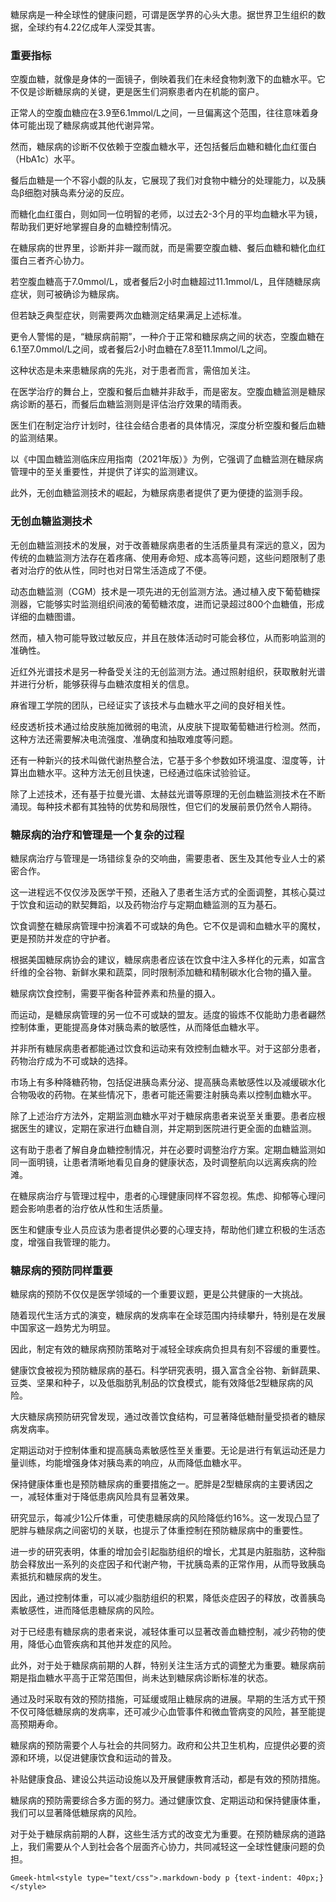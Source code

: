 糖尿病是一种全球性的健康问题，可谓是医学界的心头大患。据世界卫生组织的数据，全球约有4.22亿成年人深受其害。

### 重要指标

空腹血糖，就像是身体的一面镜子，倒映着我们在未经食物刺激下的血糖水平。它不仅是诊断糖尿病的关键，更是医生们洞察患者内在机能的窗户。

正常人的空腹血糖应在3.9至6.1mmol/L之间，一旦偏离这个范围，往往意味着身体可能出现了糖尿病或其他代谢异常。

然而，糖尿病的诊断不仅依赖于空腹血糖水平，还包括餐后血糖和糖化血红蛋白（HbA1c）水平。

餐后血糖是一个不容小觑的队友，它展现了我们对食物中糖分的处理能力，以及胰岛β细胞对胰岛素分泌的反应。

而糖化血红蛋白，则如同一位明智的老师，以过去2-3个月的平均血糖水平为镜，帮助我们更好地掌握自身的血糖控制情况。

在糖尿病的世界里，诊断并非一蹴而就，而是需要空腹血糖、餐后血糖和糖化血红蛋白三者齐心协力。

若空腹血糖高于7.0mmol/L，或者餐后2小时血糖超过11.1mmol/L，且伴随糖尿病症状，则可被确诊为糖尿病。

但若缺乏典型症状，则需要两次血糖测定结果满足上述标准。

更令人警惕的是，“糖尿病前期”，一种介于正常和糖尿病之间的状态，空腹血糖在6.1至7.0mmol/L之间，或者餐后2小时血糖在7.8至11.1mmol/L之间。

这种状态是未来患糖尿病的先兆，对于患者而言，需倍加关注。

在医学治疗的舞台上，空腹和餐后血糖并非敌手，而是密友。空腹血糖监测是糖尿病诊断的基石，而餐后血糖监测则是评估治疗效果的晴雨表。

医生们在制定治疗计划时，往往会结合患者的具体情况，深度分析空腹和餐后血糖的监测结果。

以《中国血糖监测临床应用指南（2021年版）》为例，它强调了血糖监测在糖尿病管理中的至关重要性，并提供了详实的监测建议。

此外，无创血糖监测技术的崛起，为糖尿病患者提供了更为便捷的监测手段。

### 无创血糖监测技术

无创血糖监测技术的发展，对于改善糖尿病患者的生活质量具有深远的意义，因为传统的血糖监测方法存在着疼痛、使用寿命短、成本高等问题，这些问题限制了患者对治疗的依从性，同时也对日常生活造成了不便。

动态血糖监测（CGM）技术是一项先进的无创监测方法。通过植入皮下葡萄糖探测器，它能够实时监测组织间液的葡萄糖浓度，进而记录超过800个血糖值，形成详细的血糖图谱。

然而，植入物可能导致过敏反应，并且在肢体活动时可能会移位，从而影响监测的准确性。

近红外光谱技术是另一种备受关注的无创监测方法。通过照射组织，获取散射光谱并进行分析，能够获得与血糖浓度相关的信息。

麻省理工学院的团队，已经证实了该技术与血糖水平之间的良好相关性。

经皮透析技术通过给皮肤施加微弱的电流，从皮肤下提取葡萄糖进行检测。然而，这种方法还需要解决电流强度、准确度和抽取难度等问题。

还有一种新兴的技术叫做代谢热整合法，它基于多个参数如环境温度、湿度等，计算出血糖水平。这种方法无创且快速，已经通过临床试验验证。

除了上述技术，还有基于拉曼光谱、太赫兹光谱等原理的无创血糖监测技术在不断涌现。每种技术都有其独特的优势和局限性，但它们的发展前景仍然令人期待。

### 糖尿病的治疗和管理是一个复杂的过程

糖尿病治疗与管理是一场错综复杂的交响曲，需要患者、医生及其他专业人士的紧密合作。

这一进程远不仅仅涉及医学干预，还融入了患者生活方式的全面调整，其核心莫过于饮食和运动的默契舞蹈，以及药物治疗与定期血糖监测的互为基石。

饮食调整在糖尿病管理中扮演着不可或缺的角色。它不仅是调和血糖水平的魔杖，更是预防并发症的守护者。

根据美国糖尿病协会的建议，糖尿病患者应该在饮食中注入多样化的元素，如富含纤维的全谷物、新鲜水果和蔬菜，同时限制添加糖和精制碳水化合物的攝入量。

糖尿病饮食控制，需要平衡各种营养素和热量的摄入。

而运动，是糖尿病管理的另一位不可或缺的盟友。适度的锻炼不仅能助力患者翩然控制体重，更能提高身体对胰岛素的敏感性，从而降低血糖水平。

并非所有糖尿病患者都能通过饮食和运动来有效控制血糖水平。对于这部分患者，药物治疗成为不可或缺的选择。

市场上有多种降糖药物，包括促进胰岛素分泌、提高胰岛素敏感性以及减缓碳水化合物吸收的药物。在某些情况下，患者可能还需要注射胰岛素以控制血糖水平。

除了上述治疗方法外，定期监测血糖水平对于糖尿病患者来说至关重要。患者应根据医生的建议，定期在家进行血糖自测，并定期到医院进行更全面的血糖监测。

这有助于患者了解自身血糖控制情况，并在必要时调整治疗方案。定期血糖监测如同一面明镜，让患者清晰地看见自身的健康状态，及时调整航向以远离疾病的险滩。

在糖尿病治疗与管理过程中，患者的心理健康同样不容忽视。焦虑、抑郁等心理问题会影响患者的治疗依从性和生活质量。

医生和健康专业人员应该为患者提供必要的心理支持，帮助他们建立积极的生活态度，增强自我管理的能力。

### 糖尿病的预防同样重要

糖尿病的预防不仅仅是医学领域的一个重要议题，更是公共健康的一大挑战。

随着现代生活方式的演变，糖尿病的发病率在全球范围内持续攀升，特别是在发展中国家这一趋势尤为明显。

因此，制定有效的糖尿病预防策略对于减轻全球疾病负担具有刻不容缓的重要性。

健康饮食被视为预防糖尿病的基石。科学研究表明，摄入富含全谷物、新鲜蔬果、豆类、坚果和种子，以及低脂肪乳制品的饮食模式，能有效降低2型糖尿病的风险。

大庆糖尿病预防研究曾发现，通过改善饮食结构，可显著降低糖耐量受损者的糖尿病发病率。

定期运动对于控制体重和提高胰岛素敏感性至关重要。无论是进行有氧运动还是力量训练，均能增强身体对胰岛素的响应，从而降低血糖水平。

保持健康体重也是预防糖尿病的重要措施之一。肥胖是2型糖尿病的主要诱因之一，减轻体重对于降低患病风险具有显著效果。

研究显示，每减少1公斤体重，可使患糖尿病的风险降低约16%。这一发现凸显了肥胖与糖尿病之间密切的关联，也提示了体重控制在预防糖尿病中的重要性。

进一步的研究表明，体重的增加会引起脂肪组织的增长，尤其是内脏脂肪，这种脂肪会释放出一系列的炎症因子和代谢产物，干扰胰岛素的正常作用，从而导致胰岛素抵抗和糖尿病的发生。

因此，通过控制体重，可以减少脂肪组织的积累，降低炎症因子的释放，改善胰岛素敏感性，进而降低患糖尿病的风险。

对于已经患有糖尿病的患者来说，减轻体重可以显著改善血糖控制，减少药物的使用，降低心血管疾病和其他并发症的风险。

此外，对于处于糖尿病前期的人群，特别关注生活方式的调整尤为重要。糖尿病前期是指血糖水平高于正常范围但，尚未达到糖尿病诊断标准的状态。

通过及时采取有效的预防措施，可延缓或阻止糖尿病的进展。早期的生活方式干预不仅可降低糖尿病的发病率，还可减少心血管事件和微血管病变的风险，甚至能提高预期寿命。

糖尿病的预防需要个人与社会的共同努力。政府和公共卫生机构，应提供必要的资源和环境，以促进健康饮食和运动的普及。

补贴健康食品、建设公共运动设施以及开展健康教育活动，都是有效的预防措施。

糖尿病的预防需要综合多方面的努力。通过健康饮食、定期运动和保持健康体重，我们可以显著降低糖尿病的风险。

对于处于糖尿病前期的人群，这些生活方式的改变尤为重要。在预防糖尿病的道路上，我们需要从个人到社会各个层面齐心协力，共同减轻这一全球性健康问题的负担。

`Gmeek-html<style type="text/css">.markdown-body p {text-indent: 40px;}</style>`